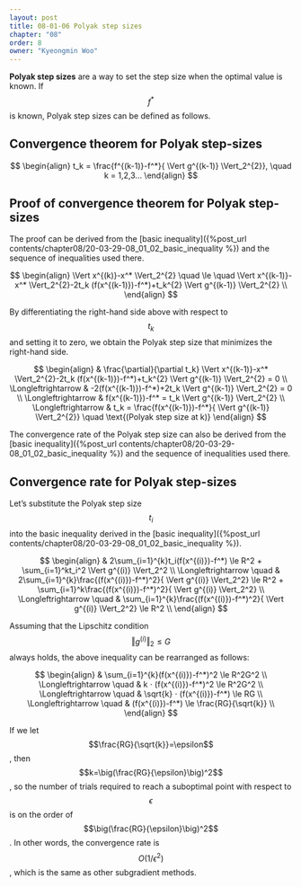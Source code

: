 ```yaml
---
layout: post
title: 08-01-06 Polyak step sizes
chapter: "08"
order: 8
owner: "Kyeongmin Woo"
---
```


**Polyak step sizes** are a way to set the step size when the optimal value is known. If $$f^*$$ is known, Polyak step sizes can be defined as follows.

## Convergence theorem for Polyak step-sizes
>
$$ \begin{align}
t_k = \frac{f^{(k-1)}-f^*}{ \Vert g^{(k-1)} \Vert_2^{2}}, \quad k = 1,2,3...
\end{align} $$

## Proof of convergence theorem for Polyak step-sizes
The proof can be derived from the [basic inequality]({%post_url contents/chapter08/20-03-29-08_01_02_basic_inequality %}) and the sequence of inequalities used there.

>
$$ \begin{align}
 \Vert x^{(k)}-x^* \Vert_2^{2}  \quad \le \quad  \Vert x^{(k-1)}-x^* \Vert_2^{2}-2t_k (f(x^{(k-1)})-f^*)+t_k^{2} \Vert g^{(k-1)} \Vert_2^{2} \\
\end{align} $$

By differentiating the right-hand side above with respect to $$t_k$$ and setting it to zero, we obtain the Polyak step size that minimizes the right-hand side.
>
$$ \begin{align}
& \frac{\partial}{\partial t_k}  \Vert x^{(k-1)}-x^* \Vert_2^{2}-2t_k (f(x^{(k-1)})-f^*)+t_k^{2} \Vert g^{(k-1)} \Vert_2^{2} = 0 \\
 \Longleftrightarrow & -2(f(x^{(k-1)})-f^*)+2t_k \Vert g^{(k-1)} \Vert_2^{2} = 0 \\
 \Longleftrightarrow & f(x^{(k-1)})-f^* = t_k \Vert g^{(k-1)} \Vert_2^{2} \\
 \Longleftrightarrow & t_k = \frac{f(x^{(k-1)})-f^*}{ \Vert g^{(k-1)} \Vert_2^{2}} \quad \text{(Polyak step size at k)}
\end{align} $$

The convergence rate of the Polyak step size can also be derived from the [basic inequality]({%post_url contents/chapter08/20-03-29-08_01_02_basic_inequality %}) and the sequence of inequalities used there.

## Convergence rate for Polyak step-sizes

Let’s substitute the Polyak step size $$t_i$$ into the basic inequality derived in the [basic inequality]({%post_url contents/chapter08/20-03-29-08_01_02_basic_inequality %}).
>
$$ \begin{align}
& 2\sum_{i=1}^{k}t_i(f(x^{(i)})-f^*) \le R^2 + \sum_{i=1}^kt_i^2 \Vert g^{(i)} \Vert_2^2 \\
 \Longleftrightarrow \quad & 2\sum_{i=1}^{k}\frac{(f(x^{(i)})-f^*)^2}{ \Vert g^{(i)} \Vert_2^2} \le R^2 + \sum_{i=1}^k\frac{(f(x^{(i)})-f^*)^2}{ \Vert g^{(i)} \Vert_2^2} \\
 \Longleftrightarrow \quad & \sum_{i=1}^{k}\frac{(f(x^{(i)})-f^*)^2}{ \Vert g^{(i)} \Vert_2^2} \le R^2 \\
\end{align} $$

Assuming that the Lipschitz condition $$ \Vert g^{(i)} \Vert_2 \le G$$ always holds, the above inequality can be rearranged as follows:
>
$$ \begin{align}
& \sum_{i=1}^{k}(f(x^{(i)})-f^*)^2 \le R^2G^2 \\
 \Longleftrightarrow \quad & k ⋅ (f(x^{(i)})-f^*)^2 \le R^2G^2 \\
 \Longleftrightarrow \quad & \sqrt{k} ⋅ (f(x^{(i)})-f^*) \le RG \\
 \Longleftrightarrow \quad & (f(x^{(i)})-f^*) \le \frac{RG}{\sqrt{k}} \\
\end{align} $$

If we let $$\frac{RG}{\sqrt{k}}=\epsilon$$, then $$k=\big(\frac{RG}{\epsilon}\big)^2$$, so the number of trials required to reach a suboptimal point with respect to $$\epsilon$$ is on the order of $$\big(\frac{RG}{\epsilon}\big)^2$$. In other words, the convergence rate is $$O(1/\epsilon^{2})$$, which is the same as other subgradient methods.